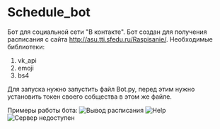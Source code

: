 # Schedule_bot
Бот для социальной сети "В контакте".
Бот создан для получения расписания с сайта http://asu.tti.sfedu.ru/Raspisanie/.
Необходимые библиотеки:
1) vk_api
2) emoji
3) bs4

Для запуска нужно запустить файл Bot.py, перед этим нужно установить токен своего собщества в этом же файле.

Примеры работы бота:
![Вывод расписания](https://github.com/olegman43/vk_schedule_bot/blob/master/Images/Example.JPG)
![Help](https://github.com/olegman43/vk_schedule_bot/blob/master/Images/Help.JPG)
![Сервер недоступен](https://github.com/olegman43/vk_schedule_bot/blob/master/Images/Server%20problems.JPG)
